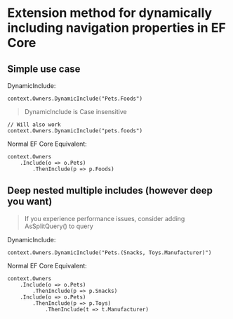 # Extension method for dynamically including navigation properties in EF Core

## Simple use case
DynamicInclude:

	context.Owners.DynamicInclude("Pets.Foods")
	
>DynamicInclude is Case insensitive

	// Will also work
	context.Owners.DynamicInclude("pets.foods")	
	
	
Normal EF Core Equivalent:

	context.Owners
		.Include(o => o.Pets)
			.ThenInclude(p => p.Foods)

## Deep nested multiple includes (however deep you want)

>If you experience performance issues, consider adding AsSplitQuery() to query

DynamicInclude:

	context.Owners.DynamicInclude("Pets.(Snacks, Toys.Manufacturer)")

Normal EF Core Equivalent:

	context.Owners
		.Include(o => o.Pets)
			.ThenInclude(p => p.Snacks)
		.Include(o => o.Pets)
			.ThenInclude(p => p.Toys)
				.ThenInclude(t => t.Manufacturer)
